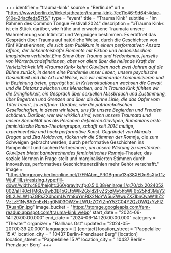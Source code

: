 +++
identifier = "trauma-kink"
source = "Berlin.de"
url = "https://www.berlin.de/tickets/theater/trauma-kink-7ce11c46-9d64-4dae-910e-24acfeda57f5/"
type = "event"
title = "Trauma Kink"
subtitle = "Im Rahmen des Common Tongue Festival 2024"
description = "»Trauma Kink« ist ein Stück darüber, wie frühe und erwachsene Traumata unsere Wahrnehmung von Intimität und Vergnügen bestimmen. Es eröffnet das Gespräch über Trauma auf natürliche Weise, durch die Geschichten von fünf Künstler*innen, die sich dem Publikum in einem performativen Ansatz öffnen, der bekenntnishafte Elemente mit Fiktion und hedonistischem Imaginären verbindet.Eine Show über Trauma und Hedonismus, jenseits von Wörterbuchdefinitionen, aber vor allem über die heilende Kraft der Verletzlichkeit.Mit »Trauma Kink« kehrt Giuvlipen nach zwei Jahren auf die Bühne zurück, in denen eine Pandemie unser Leben, unsere psychische Gesundheit und die Art und Weise, wie wir miteinander kommunizieren und in Beziehung treten, geprägt hat. In Krisensituationen wachsen die Gewalt und die Distanz zwischen uns Menschen, und in Trauma Kink fühlten wir die Dringlichkeit, ein Gespräch über sexuellen Missbrauch und Zustimmung, über Begehren und Grenzen und über die dünne Linie, die das Opfer vom Täter trennt, zu eröffnen. Darüber, wie die patriarchalischen Gesellschaften, in denen wir leben, uns für unsere Begierden und Freuden schämen. Darüber, wer wir wirklich sind, wenn unsere Traumata und unsere Sexualität uns als Personen definieren.Giuvlipen, Rumäniens erste feministische Roma-Theatergruppe, schafft seit 2014 mutige, experimentelle und hoch performative Kunst. Gegründet von Mihaela Dragan und Zita Moldovan, rücken wir die Stimmen der Rom*nja, die zum Schweigen gebracht werden, durch performative Geschichten ins Rampenlicht und suchen Partner*innen, um unsere Wirkung zu verstärken. Giuvlipen bietet bahnbrechendes feministisches Rom*nja-Theater, das soziale Normen in Frage stellt und marginalisierten Stimmen durch innovatives, performatives Geschichtenerzählen mehr Gehör verschafft."
image = "https://imgproxy.berlinonline.net/t7FNAbm_PRGBgnnv13g38XEDqSsXjyT1zWjuFlliILs/resizing_type:fill-down/width:480/height:360/gravity:fp:0.5:0.38/enlarge:1/q:70/cb:2024052002/aHR0cHM6Ly9wb3B1bGEtbWlkZGxld2FyZS5zMy5hbWF6b25hd3MuY29tL2JvLW1pZGRsZXdhcmUvYm8uYmRlX2NoYW5uZWwuZXZlbnQvaW1hZ2VzLzE1Ny85ZmExNzg0Ni03OWZmLWUzZGYtZmY5ZC04Y2QzOWQxYzFlZTAuanBn.jpg"
image_bucket = "https://storage.googleapis.com/fem-readup.appspot.com/trauma-kink.webp"
start_date = "2024-06-14T20:00:00.000"
end_date = "2024-06-14T20:00:00.000"
category = "Theater"
organizer = "Ballhaus Ost"
updated = "2024-05-20T00:39:20.000"
languages = []
[contact]
location_street = "Pappelallee 15 A"
location_city = " 10437 Berlin-Prenzlauer Berg"
[location]
location_street = "Pappelallee 15 A"
location_city = " 10437 Berlin-Prenzlauer Berg"
+++